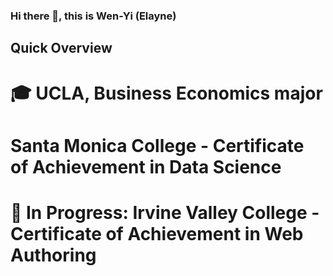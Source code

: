 ### Hi there 👋, this is Wen-Yi (Elayne)

## Quick Overview
# 🎓 UCLA, Business Economics major
# Santa Monica College - Certificate of Achievement in Data Science
# 📖 In Progress: Irvine Valley College - Certificate of Achievement in Web Authoring

<!--
**elayswew/elayswew** is a ✨ _special_ ✨ repository because its `README.md` (this file) appears on your GitHub profile.



